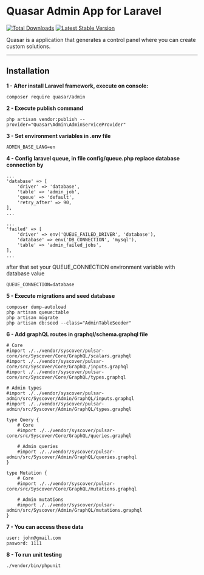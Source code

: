 # Quasar Admin App for Laravel

[![Total Downloads](https://poser.pugx.org/quasar/admin/downloads)](https://packagist.org/packages/quasar/admin)
[![Latest Stable Version](http://img.shields.io/github/release/syscover/quasar-admin.svg)](https://packagist.org/packages/quasar/admin)

Quasar is a application that generates a control panel where you can create custom solutions.

---

## Installation

**1 - After install Laravel framework, execute on console:**
```
composer require quasar/admin
```

**2 - Execute publish command**
```
php artisan vendor:publish --provider="Quasar\Admin\AdminServiceProvider"
```

**3 - Set environment variables in .env file**
```
ADMIN_BASE_LANG=en
```

**4 - Config laravel queue, in file config/queue.php replace database connection by**
```
...
'database' => [
    'driver' => 'database',
    'table' => 'admin_job',
    'queue' => 'default',
    'retry_after' => 90,
],
...
```

```
...
'failed' => [
    'driver' => env('QUEUE_FAILED_DRIVER', 'database'),
    'database' => env('DB_CONNECTION', 'mysql'),
    'table' => 'admin_failed_jobs',
],
...
```
after that set your QUEUE_CONNECTION environment variable with database value
```
QUEUE_CONNECTION=database
```

**5 - Execute migrations and seed database**
```
composer dump-autoload
php artisan queue:table
php artisan migrate
php artisan db:seed --class="AdminTableSeeder"
```

**6 - Add graphQL routes in graphql/schema.graphql file**
```
# Core
#import ./../vendor/syscover/pulsar-core/src/Syscover/Core/GraphQL/scalars.graphql
#import ./../vendor/syscover/pulsar-core/src/Syscover/Core/GraphQL/inputs.graphql
#import ./../vendor/syscover/pulsar-core/src/Syscover/Core/GraphQL/types.graphql

# Admin types
#import ./../vendor/syscover/pulsar-admin/src/Syscover/Admin/GraphQL/inputs.graphql
#import ./../vendor/syscover/pulsar-admin/src/Syscover/Admin/GraphQL/types.graphql

type Query {
    # Core
    #import ./../vendor/syscover/pulsar-core/src/Syscover/Core/GraphQL/queries.graphql
    
    # Admin queries
    #import ./../vendor/syscover/pulsar-admin/src/Syscover/Admin/GraphQL/queries.graphql
}

type Mutation {
    # Core
    #import ./../vendor/syscover/pulsar-core/src/Syscover/Core/GraphQL/mutations.graphql
    
    # Admin mutations
    #import ./../vendor/syscover/pulsar-admin/src/Syscover/Admin/GraphQL/mutations.graphql
}
```

**7 - You can access these data**
```
user: john@gmail.com
pasword: 1111
```

**8 - To run unit testing**
```
./vendor/bin/phpunit
```